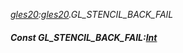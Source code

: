_[gles20](../../modules/gles20/gles20-module.md):[gles20](../../modules/gles20/gles20-module.md).GL\_STENCIL\_BACK\_FAIL_
##### Const GL\_STENCIL\_BACK\_FAIL:[Int](../../modules/wonkey/wonkey-types-int.md)
